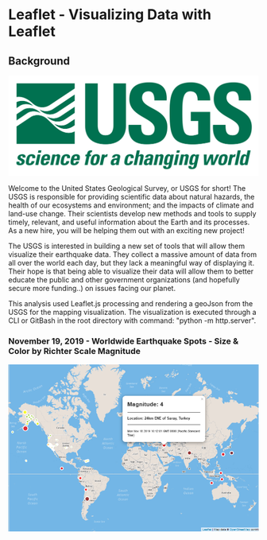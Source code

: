 # Leaflet - Visualizing Data with Leaflet

## Background

![1-Logo](Images/1-Logo.png)

Welcome to the United States Geological Survey, or USGS for short! The USGS is responsible for providing scientific data about natural hazards, the health of our ecosystems and environment; and the impacts of climate and land-use change. Their scientists develop new methods and tools to supply timely, relevant, and useful information about the Earth and its processes. As a new hire, you will be helping them out with an exciting new project!

The USGS is interested in building a new set of tools that will allow them visualize their earthquake data. They collect a massive amount of data from all over the world each day, but they lack a meaningful way of displaying it. Their hope is that being able to visualize their data will allow them to better educate the public and other government organizations (and hopefully secure more funding..) on issues facing our planet.

This analysis used Leaflet.js processing and rendering a geoJson from the USGS for the mapping visualization. The visualization is executed through a CLI or GitBash in the root directory with command: "python -m http.server".

### November 19, 2019 - Worldwide Earthquake Spots - Size & Color by Richter Scale Magnitude

![Screenshot](Images/19NovScreenshot.PNG)

